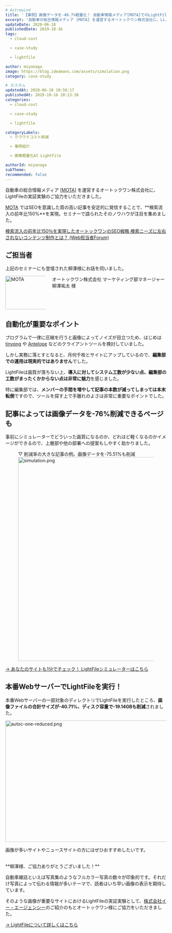 ```yaml
---
# Astrowind
title: '【事例】画像データを-40.7%軽量化！ 自動車情報メディア[MOTA]でのLightFile実証実験'
excerpt: '自動車の総合情報メディア [MOTA] を運営するオートックワン株式会社に、Li...'
updateDate: 2020-06-18
publishedDate: 2019-10-16
tags: 
  - cloud-cost

  - case-study

  - lightfile

author: miyanaga
image: https://blog.ideamans.com/assets/simulation.png
category: case-study

# カスタム
updatedAt: 2020-06-18 10:56:17
publishedAt: 2019-10-16 10:13:36
categories: 
  - cloud-cost

  - case-study

  - lightfile

categoryLabels: 
  - クラウドコスト削減

  - 事例紹介

  - 画像軽量化AI LightFile

authorId: miyanaga
subTheme: 
recommended: false
---
```


自動車の総合情報メディア [<a href="https://autoc-one.jp/" target="_blank" rel="noopener">MOTA</a>] を運営するオートックワン株式会社に、LightFileの実証実験のご協力をいただきました。

<a href="https://autoc-one.jp/" target="_blank" rel="noopener">MOTA</a> ではSEOを意識した質の高い記事を安定的に発信することで、**検索流入の前年比150%**を実現。セミナーで語られたそのノウハウが注目を集めました。

<a href="https://webtan.impress.co.jp/e/2019/03/27/32053" target="_blank" rel="noopener">検索流入の前年比150％を実現したオートックワンのSEO戦略 検索ニーズに左右されないコンテンツ制作とは？ (Web担当者Forum)</a>

## ご担当者

上記のセミナーにも登壇された柳澤様にお話を伺いました。

<img alt="MOTA" src="https://blog.ideamans.com/assets_c/2019/10/a8aadc71293e270461689dfe1062f3bb2a3507ef-thumb-240xauto-1094.png" width="240" height="104" class="mt-image-none" style="float: left; display: inline-block; margin-right: 20px; max-width: 25%" />
オートックワン株式会社 マーケティング部マネージャー<br>
柳澤祐太 様

<div style="clear: both"></div>

## 自動化が重要なポイント

プログラムで一律に圧縮を行うと画像によってノイズが目立つため、はじめは <a href="https://tinypng.com/" target="_blank" rel="noopener">tinypng</a> や <a href="https://boldright.co.jp/products/antelope/" target="_blank" rel="noopener">Antelope</a> などのクライアントツールを検討していました。

しかし実務に落とすとなると、月何千枚とサイトにアップしているので、**編集部での運用は現実的ではありません**でした。

LightFileは画質が落ちない上、**導入に対してシステム工数が少ない点、編集部の工数がまったくかからない点は非常に魅力**を感じました。

特に編集部では、**メンバーの手間を増やして記事の本数が減ってしまっては本末転倒**ですので、ツールを探す上で手離れのよさは非常に重要なポイントでした。

## 記事によっては画像データを-76%削減できるページも

事前にシミュレーターでどういった画質になるのか、どれほど軽くなるのかイメージができるので、上層部や他の部署への提案もしやすく助かりました。

<figure>
<figcaption>▽ 削減率の大きな記事の例。画像データを-75.51%も削減</figcaption>
<a href="https://sim.lightfile.net/v3/reports/babedc91-2db7-45ad-a3fe-c573c1a6564f" target="_blank" rel="noopener"><img alt="simulation.png" src="https://blog.ideamans.com/assets/simulation.png" width="1212" height="635" class="mt-image-none" style="" /></a>
</figure>

<a href="https://sim.lightfile.net/v3/" target="_blank" rel="noopener">→ あなたのサイトも1分でチェック！ LightFileシミュレーターはこちら</a>

## 本番WebサーバーでLightFileを実行！

本番Webサーバーの一部対象のディレクトリでLightFileを実行したところ、**画像ファイルの合計サイズが-40.71%、ディスク容量で-19.14GBも削減**されました。

<img alt="autoc-one-reduced.png" src="https://blog.ideamans.com/assets_c/2019/10/autoc-one-reduced-thumb-700xauto-1092.png" width="700" height="378" class="mt-image-none" style="" />

画像が多いサイトやニュースサイトの方にはぜひおすすめしたいです。

<br>
**柳澤様、ご協力ありがとうございました！**

自動車雑誌といえば写真集のようなフルカラー写真の数々が印象的です。それだけ写真によって伝わる情報が多いテーマで、読者はいち早い画像の表示を期待しています。

そのような画像が重要なサイトにおけるLightFileの実証実験として、<a href="https://e-agency.co.jp">株式会社イー・エージェンシー</a>のご紹介のもとオートックワン様にご協力をいただきました。

<a href="https://www.ideamans.com/lightfile/">→ LightFileについて詳しくはこちら</a>

